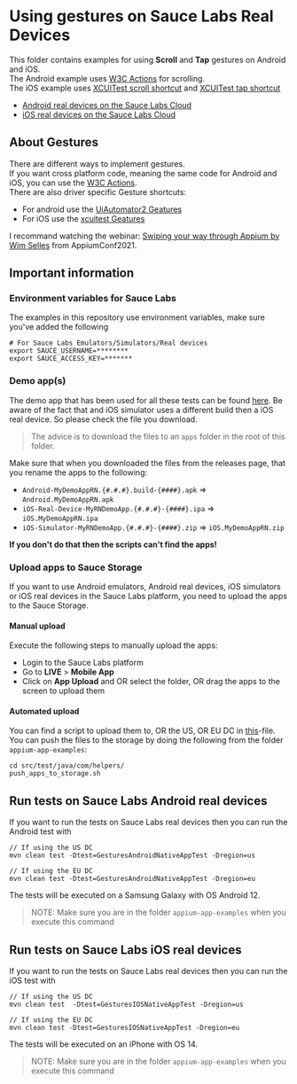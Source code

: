 # Using gestures on Sauce Labs Real Devices
This folder contains examples for using **Scroll** and **Tap** gestures on Android and iOS.  
The Android example uses [W3C Actions](https://appium.io/docs/en/commands/interactions/actions/) for scrolling.  
The iOS example uses [XCUITest scroll shortcut](https://github.com/appium/appium-xcuitest-driver#mobile-scroll) and [XCUITest tap shortcut](https://github.com/appium/appium-xcuitest-driver#mobile-tap)
- [Android real devices on the Sauce Labs Cloud](#run-tests-on-sauce-labs-android-real-devices)
- [iOS real devices on the Sauce Labs Cloud](#run-tests-on-sauce-labs-ios-real-devices)

## About  Gestures
There are different ways to implement gestures.  
If you want cross platform code, meaning the same code for Android and iOS, you can use the [W3C Actions](https://appium.io/docs/en/commands/interactions/actions/).   
There are also driver specific Gesture shortcuts:
- For android use the [UiAutomator2 Geatures](https://appium.io/docs/en/writing-running-appium/android/android-mobile-gestures/)
- For iOS use the [xcuitest Geatures](https://appium.io/docs/en/writing-running-appium/ios/ios-xctest-mobile-gestures/) 

I recommand watching the webinar: [Swiping your way through Appium by Wim Selles](https://www.youtube.com/watch?v=oAJ7jwMNFVU) from AppiumConf2021.

## Important information
### Environment variables for Sauce Labs
The examples in this repository use environment variables, make sure you've added the following

    # For Sauce Labs Emulators/Simulators/Real devices
    export SAUCE_USERNAME=********
    export SAUCE_ACCESS_KEY=*******

### Demo app(s)
The demo app that has been used for all these tests can be found [here](https://github.com/saucelabs/my-demo-app-rn/releases).
Be aware of the fact that and iOS simulator uses a different build then a iOS real device. So please check the file you
download.

> The advice is to download the files to an `apps` folder in the root of this folder.

Make sure that when you downloaded the files from the releases page, that you rename the apps to the following:

- `Android-MyDemoAppRN.{#.#.#}.build-{####}.apk` => `Android.MyDemoAppRN.apk`
- `iOS-Real-Device-MyRNDemoApp.{#.#.#}-{####}.ipa` => `iOS.MyDemoAppRN.ipa`
- `iOS-Simulator-MyRNDemoApp.{#.#.#}-{####}.zip` => `iOS.MyDemoAppRN.zip`

**If you don't do that then the scripts can't find the apps!**

### Upload apps to Sauce Storage
If you want to use Android emulators, Android real devices, iOS simulators or iOS real devices in the Sauce Labs platform, you need to upload 
the apps to the Sauce Storage.

#### Manual upload
Execute the following steps to manually upload the apps:
- Login to the Sauce Labs platform
- Go to **LIVE** > **Mobile App**
- Click on **App Upload** and OR select the folder, OR drag the apps to the screen to upload them

#### Automated upload
You can find a script to upload them to, OR the US, OR EU DC in [this](../../helpers/push_apps_to_storage.sh)-file. You can push the files to the
storage by doing the following from the folder `appium-app-examples`:

    cd src/test/java/com/helpers/
    push_apps_to_storage.sh

## Run tests on Sauce Labs Android real devices
If you want to run the tests on Sauce Labs real devices then you can run the Android test with

    // If using the US DC
    mvn clean test -Dtest=GesturesAndroidNativeAppTest -Dregion=us
    
    // If using the EU DC
    mvn clean test -Dtest=GesturesAndroidNativeAppTest -Dregion=eu
    
The tests will be executed on a Samsung Galaxy with OS Android 12.

> NOTE: Make sure you are in the folder `appium-app-examples` when you execute this command

## Run tests on Sauce Labs iOS real devices
If you want to run the tests on Sauce Labs real devices then you can run the iOS test with

    // If using the US DC
    mvn clean test  -Dtest=GesturesIOSNativeAppTest -Dregion=us
    
    // If using the EU DC
    mvn clean test -Dtest=GesturesIOSNativeAppTest -Dregion=eu
    
The tests will be executed on an iPhone with OS 14.

> NOTE: Make sure you are in the folder `appium-app-examples` when you execute this command